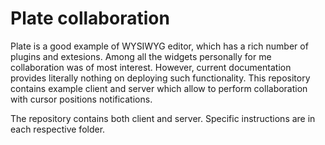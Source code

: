# Plate collaboration
Plate is a good example of WYSIWYG editor, which has a rich number of plugins and extesions. Among all the widgets personally for me collaboration was of most interest. However, current documentation provides literally nothing on deploying such functionality. This repository contains example client and server which allow to perform collaboration with cursor positions notifications.

The repository contains both client and server. Specific instructions are in each respective folder.